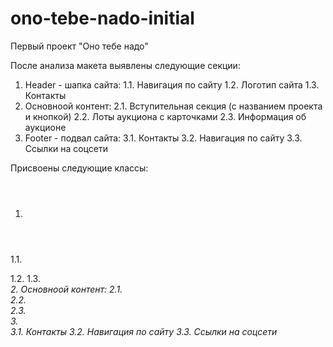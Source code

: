 # ono-tebe-nado-initial
Первый проект "Оно тебе надо"

После анализа макета выявлены следующие секции:
1. Header - шапка сайта:
  1.1. Навигация по сайту
  1.2. Логотип сайта
  1.3. Контакты
2. Основноой контент:
  2.1. Вступительная секция (с названием проекта и кнопкой)
  2.2. Лоты аукциона с карточками
  2.3. Информация об аукционе
3. Footer - подвал сайта:
  3.1. Контакты
  3.2. Навигация по сайту
  3.3. Ссылки на соцсети

  Присвоены следующие классы:
1. <header class="header content__section">
  1.1. <nav class="header__menu">
  1.2. <a class="header__logo">
  1.3. <address class="contacts">
2. Основноой контент:
  2.1. <section class="cover content__section">
  2.2. <section class="lots content__section">
  2.3. <section class="about content__section">
3. <footer class="footer content__section">
  3.1. Контакты
  3.2. Навигация по сайту
  3.3. Ссылки на соцсети